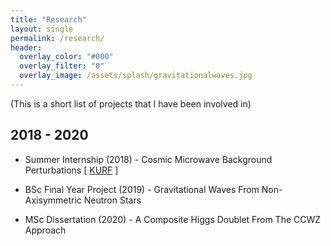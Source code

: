 ```yaml
---
title: "Research"
layout: single
permalink: /research/
header:
  overlay_color: "#000"
  overlay_filter: "0"
  overlay_image: /assets/splash/gravitationalwaves.jpg
---
```


(This is a short list of projects that I have been involved in)

## 2018 - 2020

+ Summer Internship (2018) - Cosmic Microwave Background Perturbations \[ [KURF](https://web.archive.org/web/20190326003440/https://www.kcl.ac.uk/campuslife/ke/ug-rfs/ugrfs-home.aspx) \]

+ BSc Final Year Project (2019) - Gravitational Waves From Non-Axisymmetric Neutron Stars

+ MSc Dissertation (2020) - A Composite Higgs Doublet From The CCWZ Approach